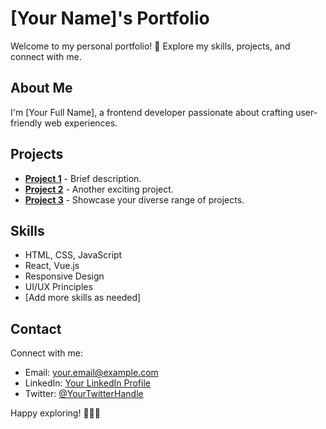 # [Your Name]'s Portfolio

Welcome to my personal portfolio! 🚀 Explore my skills, projects, and connect with me.

## About Me

I'm [Your Full Name], a frontend developer passionate about crafting user-friendly web experiences.

## Projects

- **[Project 1](#)** - Brief description.
- **[Project 2](#)** - Another exciting project.
- **[Project 3](#)** - Showcase your diverse range of projects.

## Skills

- HTML, CSS, JavaScript
- React, Vue.js
- Responsive Design
- UI/UX Principles
- [Add more skills as needed]

## Contact

Connect with me:

- Email: [your.email@example.com](mailto:your.email@example.com)
- LinkedIn: [Your LinkedIn Profile](https://www.linkedin.com/in/your-linkedin-profile/)
- Twitter: [@YourTwitterHandle](https://twitter.com/YourTwitterHandle)

Happy exploring! 👩‍💻🚀
